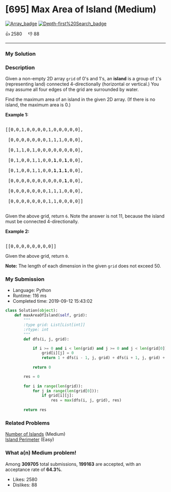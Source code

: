 # [695] Max Area of Island (Medium)

[![Array_badge](https://img.shields.io/badge/topic-Array-green.svg)](https://leetcode.com/problems/max-area-of-island/)  [![Depth-first%20Search_badge](https://img.shields.io/badge/topic-Depth-first%20Search-green.svg)](https://leetcode.com/problems/max-area-of-island/) 

:+1: 2580 &nbsp; &nbsp; :thumbsdown: 88

---

### My Solution


### Description
<p>Given a non-empty 2D array <code>grid</code> of 0&#39;s and 1&#39;s, an <b>island</b> is a group of <code>1</code>&#39;s (representing land) connected 4-directionally (horizontal or vertical.) You may assume all four edges of the grid are surrounded by water.</p>

<p>Find the maximum area of an island in the given 2D array. (If there is no island, the maximum area is 0.)</p>

<p><b>Example 1:</b></p>

<pre>
[[0,0,1,0,0,0,0,1,0,0,0,0,0],
 [0,0,0,0,0,0,0,1,1,1,0,0,0],
 [0,1,1,0,1,0,0,0,0,0,0,0,0],
 [0,1,0,0,1,1,0,0,<b>1</b>,0,<b>1</b>,0,0],
 [0,1,0,0,1,1,0,0,<b>1</b>,<b>1</b>,<b>1</b>,0,0],
 [0,0,0,0,0,0,0,0,0,0,<b>1</b>,0,0],
 [0,0,0,0,0,0,0,1,1,1,0,0,0],
 [0,0,0,0,0,0,0,1,1,0,0,0,0]]
</pre>
Given the above grid, return <code>6</code>. Note the answer is not 11, because the island must be connected 4-directionally.

<p><b>Example 2:</b></p>

<pre>
[[0,0,0,0,0,0,0,0]]</pre>
Given the above grid, return <code>0</code>.

<p><b>Note:</b> The length of each dimension in the given <code>grid</code> does not exceed 50.</p>



### My Submission

- Language: Python
- Runtime: 116 ms
- Completed time: 2019-09-12 15:43:02

```Python
class Solution(object):
    def maxAreaOfIsland(self, grid):
        """
        :type grid: List[List[int]]
        :rtype: int
        """
        def dfs(i, j, grid):

            if i >= 0 and i < len(grid) and j >= 0 and j < len(grid[0]) and grid[i][j]:
                grid[i][j] = 0
                return 1 + dfs(i - 1, j, grid) + dfs(i + 1, j, grid) + dfs(i, j - 1, grid) + dfs(i, j + 1, grid)
        
            return 0

        res = 0
        
        for i in range(len(grid)):
            for j in range(len(grid[0])):
                if grid[i][j]:
                    res = max(dfs(i, j, grid), res)
    
        return res
```


### Related Problems
[Number of Islands](https://leetcode.com/problems/number-of-islands/) (Medium) <br>
[Island Perimeter](https://leetcode.com/problems/island-perimeter/) (Easy) <br>



### What a(n) Medium problem!
Among **309705** total submissions, **199163** are accepted, with an acceptance rate of **64.3%**. <br>

- Likes: 2580
- Dislikes: 88

